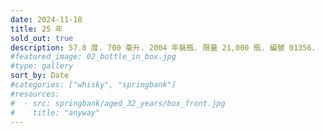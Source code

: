 ```yaml
---
date: 2024-11-18
title: 25 年
sold_out: true
description: 57.8 度. 700 毫升. 2004 年裝瓶. 限量 21,000 瓶. 編號 01356.
#featured_image: 02_bottle_in_box.jpg
#type: gallery
sort_by: Date
#categories: ["whisky", "springbank"]
#resources:
#  - src: springbank/aged_32_years/box_front.jpg
#    title: "anyway"
---
```

